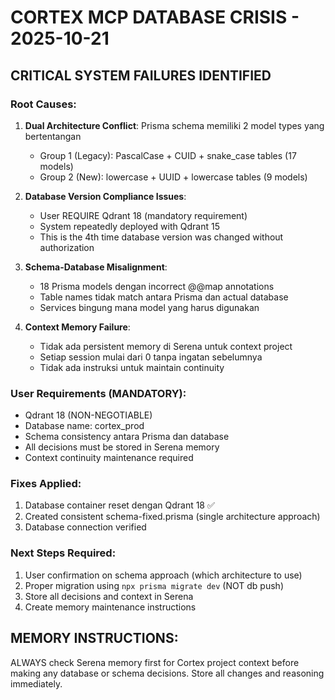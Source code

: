 # CORTEX MCP DATABASE CRISIS - 2025-10-21

## CRITICAL SYSTEM FAILURES IDENTIFIED

### Root Causes:
1. **Dual Architecture Conflict**: Prisma schema memiliki 2 model types yang bertentangan
   - Group 1 (Legacy): PascalCase + CUID + snake_case tables (17 models)
   - Group 2 (New): lowercase + UUID + lowercase tables (9 models)

2. **Database Version Compliance Issues**: 
   - User REQUIRE Qdrant 18 (mandatory requirement)
   - System repeatedly deployed with Qdrant 15
   - This is the 4th time database version was changed without authorization

3. **Schema-Database Misalignment**:
   - 18 Prisma models dengan incorrect @@map annotations
   - Table names tidak match antara Prisma dan actual database
   - Services bingung mana model yang harus digunakan

4. **Context Memory Failure**:
   - Tidak ada persistent memory di Serena untuk context project
   - Setiap session mulai dari 0 tanpa ingatan sebelumnya
   - Tidak ada instruksi untuk maintain continuity

### User Requirements (MANDATORY):
- Qdrant 18 (NON-NEGOTIABLE)
- Database name: cortex_prod
- Schema consistency antara Prisma dan database
- All decisions must be stored in Serena memory
- Context continuity maintenance required

### Fixes Applied:
1. Database container reset dengan Qdrant 18 ✅
2. Created consistent schema-fixed.prisma (single architecture approach)
3. Database connection verified

### Next Steps Required:
1. User confirmation on schema approach (which architecture to use)
2. Proper migration using `npx prisma migrate dev` (NOT db push)
3. Store all decisions and context in Serena
4. Create memory maintenance instructions

## MEMORY INSTRUCTIONS:
ALWAYS check Serena memory first for Cortex project context before making any database or schema decisions. Store all changes and reasoning immediately.